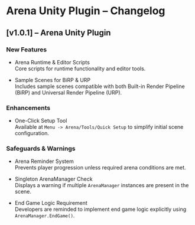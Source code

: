 # Arena Unity Plugin – Changelog

## [v1.0.1] – Arena Unity Plugin

### New Features
- Arena Runtime & Editor Scripts  
  Core scripts for runtime functionality and editor tools.

- Sample Scenes for BiRP & URP  
  Includes sample scenes compatible with both Built-in Render Pipeline (BiRP) and Universal Render Pipeline (URP).

### Enhancements
- One-Click Setup Tool  
  Available at `Menu -> Arena/Tools/Quick Setup` to simplify initial scene configuration.

### Safeguards & Warnings
- Arena Reminder System  
  Prevents player progression unless required arena conditions are met.

- Singleton ArenaManager Check  
  Displays a warning if multiple `ArenaManager` instances are present in the scene.

- End Game Logic Requirement  
  Developers are reminded to implement end game logic explicitly using `ArenaManager.EndGame()`.
